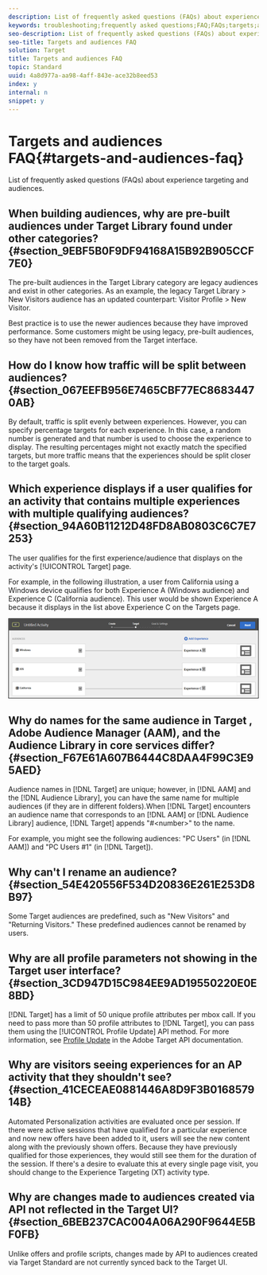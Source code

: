 ```yaml
---
description: List of frequently asked questions (FAQs) about experience targeting and audiences.
keywords: troubleshooting;frequently asked questions;FAQ;FAQs;targets;audiences
seo-description: List of frequently asked questions (FAQs) about experience targeting and audiences.
seo-title: Targets and audiences FAQ
solution: Target
title: Targets and audiences FAQ
topic: Standard
uuid: 4a8d977a-aa98-4aff-843e-ace32b8eed53
index: y
internal: n
snippet: y
---
```


# Targets and audiences FAQ{#targets-and-audiences-faq}

List of frequently asked questions (FAQs) about experience targeting and audiences.

## When building audiences, why are pre-built audiences under Target Library found under other categories? {#section_9EBF5B0F9DF94168A15B92B905CCF7E0}

The pre-built audiences in the Target Library category are legacy audiences and exist in other categories. As an example, the legacy Target Library > New Visitors audience has an updated counterpart: Visitor Profile > New Visitor.

Best practice is to use the newer audiences because they have improved performance. Some customers might be using legacy, pre-built audiences, so they have not been removed from the Target interface.

## How do I know how traffic will be split between audiences? {#section_067EEFB956E7465CBF77EC86834470AB}

By default, traffic is split evenly between experiences. However, you can specify percentage targets for each experience. In this case, a random number is generated and that number is used to choose the experience to display. The resulting percentages might not exactly match the specified targets, but more traffic means that the experiences should be split closer to the target goals.

## Which experience displays if a user qualifies for an activity that contains multiple experiences with multiple qualifying audiences? {#section_94A60B11212D48FD8AB0803C6C7E7253}

The user qualifies for the first experience/audience that displays on the activity's [!UICONTROL Target] page.

For example, in the following illustration, a user from California using a Windows device qualifies for both Experience A (Windows audience) and Experience C (California audience). This user would be shown Experience A because it displays in the list above Experience C on the Targets page.

![](assets/audiences_order.png)

## Why do names for the same audience in Target , Adobe Audience Manager (AAM), and the Audience Library in core services differ? {#section_F67E61A607B6444C8DAA4F99C3E95AED}

Audience names in [!DNL Target] are unique; however, in [!DNL AAM] and the [!DNL Audience Library], you can have the same name for multiple audiences (if they are in different folders).When [!DNL Target] encounters an audience name that corresponds to an [!DNL AAM] or [!DNL Audience Library] audience, [!DNL Target] appends "#&lt;number&gt;" to the name.

For example, you might see the following audiences: "PC Users" (in [!DNL AAM]) and "PC Users #1" (in [!DNL Target]).

## Why can't I rename an audience? {#section_54E420556F534D20836E261E253D8B97}

Some Target audiences are predefined, such as "New Visitors" and "Returning Visitors." These predefined audiences cannot be renamed by users.

## Why are all profile parameters not showing in the Target user interface? {#section_3CD947D15C984EE9AD19550220E0E8BD}

[!DNL Target] has a limit of 50 unique profile attributes per mbox call. If you need to pass more than 50 profile attributes to [!DNL Target], you can pass them using the [!UICONTROL Profile Update] API method. For more information, see [Profile Update](https://developers.adobetarget.com/api/#authentication-tokens) in the Adobe Target API documentation.

## Why are visitors seeing experiences for an AP activity that they shouldn't see? {#section_41CECEAE0881446A8D9F3B016857914B}

Automated Personalization activities are evaluated once per session. If there were active sessions that have qualified for a particular experience and now new offers have been added to it, users will see the new content along with the previously shown offers. Because they have previously qualified for those experiences, they would still see them for the duration of the session. If there's a desire to evaluate this at every single page visit, you should change to the Experience Targeting (XT) activity type.

## Why are changes made to audiences created via API not reflected in the Target UI? {#section_6BEB237CAC004A06A290F9644E5BF0FB}

Unlike offers and profile scripts, changes made by API to audiences created via Target Standard are not currently synced back to the Target UI. 
